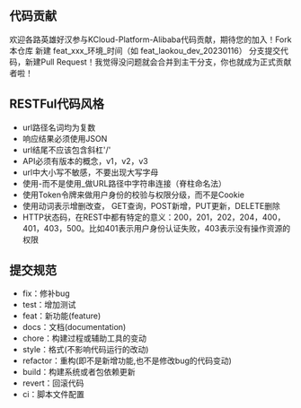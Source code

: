 ## 代码贡献
欢迎各路英雄好汉参与KCloud-Platform-Alibaba代码贡献，期待您的加入！Fork本仓库 新建 feat_xxx_环境_时间（如 feat_laokou_dev_20230116） 分支提交代码，新建Pull Request！我觉得没问题就会合并到主干分支，你也就成为正式贡献者啦！    

## RESTFul代码风格
- url路径名词均为复数
- 响应结果必须使用JSON
- url结尾不应该包含斜杠'/'
- API必须有版本的概念，v1，v2，v3
- url中大小写不敏感，不要出现大写字母
- 使用-而不是使用_做URL路径中字符串连接（脊柱命名法）
- 使用Token令牌来做用户身份的校验与权限分级，而不是Cookie
- 使用动词表示增删改查， GET查询，POST新增，PUT更新，DELETE删除
- HTTP状态码，在REST中都有特定的意义：200，201，202，204，400，401，403，500。比如401表示用户身份认证失败，403表示没有操作资源的权限

## 提交规范
- fix：修补bug
- test：增加测试
- feat：新功能(feature)
- docs：文档(documentation)
- chore：构建过程或辅助工具的变动
- style：格式(不影响代码运行的改动)
- refactor：重构(即不是新增功能,也不是修改bug的代码变动)
- build：构建系统或者包依赖更新
- revert：回滚代码
- ci：脚本文件配置